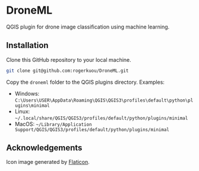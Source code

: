 # DroneML

QGIS plugin for drone image classification using machine learning.

## Installation

Clone this GitHub repository to your local machine.

```bash
git clone git@github.com:rogerkuou/DroneML.git
```

Copy the `droneml` folder to the QGIS plugins directory. Examples:

- Windows: `C:\Users\USER\AppData\Roaming\QGIS\QGIS3\profiles\default\python\plugins\minimal`
- Linux: `~/.local/share/QGIS/QGIS3/profiles/default/python/plugins/minimal`
- MacOS: `~/Library/Application Support/QGIS/QGIS3/profiles/default/python/plugins/minimal`


## Acknowledgements
Icon image generated by [Flaticon](https://www.flaticon.com/).
